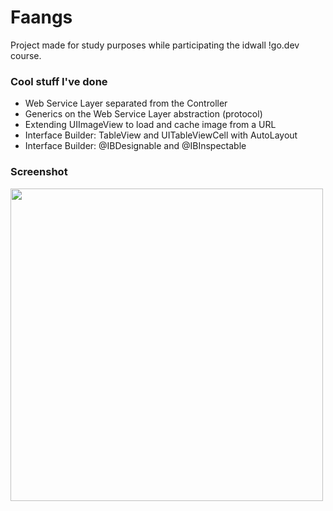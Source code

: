 # Faangs

Project made for study purposes while participating the idwall !go.dev course.

### Cool stuff I've done
 - Web Service Layer separated from the Controller
 - Generics on the Web Service Layer abstraction (protocol)
 - Extending UIImageView to load and cache image from a URL
 - Interface Builder: TableView and UITableViewCell with AutoLayout
 - Interface Builder: @IBDesignable and @IBInspectable

### Screenshot

<img src="https://user-images.githubusercontent.com/29764688/159398508-cc2064aa-f11e-43fb-8fe2-b72cfd03eb34.png" height="500" />
